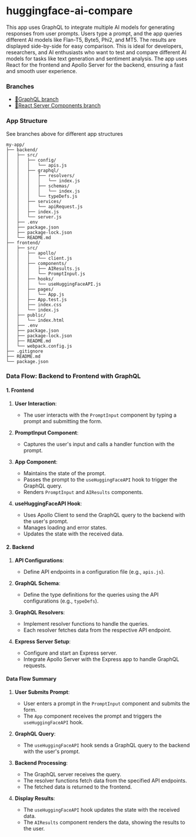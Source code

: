 # huggingface-ai-compare

This app uses GraphQL to integrate multiple AI models for generating responses from user prompts. Users type a prompt, and the app queries different AI models like Flan-T5, Byte5, Phi2, and MT5. The results are displayed side-by-side for easy comparison. This is ideal for developers, researchers, and AI enthusiasts who want to test and compare different AI models for tasks like text generation and sentiment analysis. The app uses React for the frontend and Apollo Server for the backend, ensuring a fast and smooth user experience.

### Branches

- [🌿GraphQL branch](https://github.com/mo-sharif/huggingface-ai-compare/tree/feature/rsc-integration)
- [🌿React Server Components branch](https://github.com/mo-sharif/huggingface-ai-compare/tree/feature/graphql-integration)

### App Structure

See branches above for different app structures

```
my-app/
├── backend/
│   ├── src/
│   │   ├── config/
│   │   │   └── apis.js
│   │   ├── graphql/
│   │   │   ├── resolvers/
│   │   │   │   └── index.js
│   │   │   ├── schemas/
│   │   │   │   └── index.js
│   │   │   └── typeDefs.js
│   │   ├── services/
│   │   │   └── apiRequest.js
│   │   ├── index.js
│   │   └── server.js
│   ├── .env
│   ├── package.json
│   ├── package-lock.json
│   └── README.md
├── frontend/
│   ├── src/
│   │   ├── apollo/
│   │   │   └── client.js
│   │   ├── components/
│   │   │   ├── AIResults.js
│   │   │   └── PromptInput.js
│   │   ├── hooks/
│   │   │   └── useHuggingFaceAPI.js
│   │   ├── pages/
│   │   │   └── App.js
│   │   ├── App.test.js
│   │   ├── index.css
│   │   └── index.js
│   ├── public/
│   │   └── index.html
│   ├── .env
│   ├── package.json
│   ├── package-lock.json
│   ├── README.md
│   └── webpack.config.js
├── .gitignore
├── README.md
└── package.json
```

### Data Flow: Backend to Frontend with GraphQL

#### 1. Frontend

1. **User Interaction**:

   - The user interacts with the `PromptInput` component by typing a prompt and submitting the form.

2. **PromptInput Component**:

   - Captures the user's input and calls a handler function with the prompt.

3. **App Component**:

   - Maintains the state of the prompt.
   - Passes the prompt to the `useHuggingFaceAPI` hook to trigger the GraphQL query.
   - Renders `PromptInput` and `AIResults` components.

4. **useHuggingFaceAPI Hook**:
   - Uses Apollo Client to send the GraphQL query to the backend with the user's prompt.
   - Manages loading and error states.
   - Updates the state with the received data.

#### 2. Backend

1. **API Configurations**:

   - Define API endpoints in a configuration file (e.g., `apis.js`).

2. **GraphQL Schema**:

   - Define the type definitions for the queries using the API configurations (e.g., `typeDefs`).

3. **GraphQL Resolvers**:

   - Implement resolver functions to handle the queries.
   - Each resolver fetches data from the respective API endpoint.

4. **Express Server Setup**:
   - Configure and start an Express server.
   - Integrate Apollo Server with the Express app to handle GraphQL requests.

#### Data Flow Summary

1. **User Submits Prompt**:

   - User enters a prompt in the `PromptInput` component and submits the form.
   - The `App` component receives the prompt and triggers the `useHuggingFaceAPI` hook.

2. **GraphQL Query**:

   - The `useHuggingFaceAPI` hook sends a GraphQL query to the backend with the user's prompt.

3. **Backend Processing**:

   - The GraphQL server receives the query.
   - The resolver functions fetch data from the specified API endpoints.
   - The fetched data is returned to the frontend.

4. **Display Results**:
   - The `useHuggingFaceAPI` hook updates the state with the received data.
   - The `AIResults` component renders the data, showing the results to the user.
